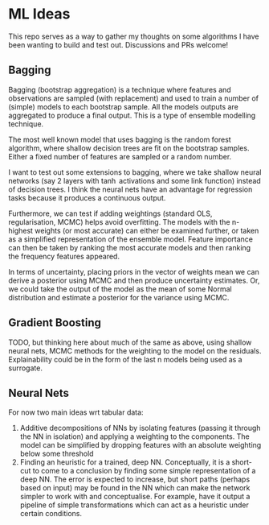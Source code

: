 # ML Ideas
This repo serves as a way to gather my thoughts on some algorithms I have been wanting to build and test out. Discussions and PRs welcome!

## Bagging
Bagging (bootstrap aggregation) is a technique where features and observations are sampled (with replacement) and used to train a number of (simple) models to each bootstrap sample. All the models outputs are aggregated to produce a final output. This is a type of ensemble modelling technique.

The most well known model that uses bagging is the random forest algorithm, where shallow decision trees are fit on the bootstrap samples. Either a fixed number of features are sampled or a random number.

I want to test out some extensions to bagging, where we take shallow neural networks (say 2 layers with $\tanh$ activations and some link function) instead of decision trees. I think the neural nets have an advantage for regression tasks because it produces a continuous output.

Furthermore, we can test if adding weightings (standard OLS, regularisation, MCMC) helps avoid overfitting. The models with the n-highest weights (or most accurate) can either be examined further, or taken as a simplified representation of the ensemble model. Feature importance can then be taken by ranking the most accurate models and then ranking the frequency features appeared.

In terms of uncertainty, placing priors in the vector of weights mean we can derive a posterior using MCMC and then produce uncertainty estimates. Or, we could take the output of the model as the mean of some Normal distribution and estimate a posterior for the variance using MCMC.

## Gradient Boosting
TODO, but thinking here about much of the same as above, using shallow neural nets, MCMC methods for the weighting to the model on the residuals. Explainability could be in the form of the last n models being used as a surrogate.

## Neural Nets
For now two main ideas wrt tabular data:

1. Additive decompositions of NNs by isolating features (passing it through the NN in isolation) and applying a weighting to the components. The model can be simplified by dropping features with an absolute weighting below some threshold
2. Finding an heuristic for a trained, deep NN. Conceptually, it is a short-cut to come to a conclusion by finding some simple representation of a deep NN. The error is expected to increase, but short paths (perhaps based on input) may be found in the NN which can make the network simpler to work with and conceptualise. For example, have it output a pipeline of simple transformations which can act as a heuristic under certain conditions.
